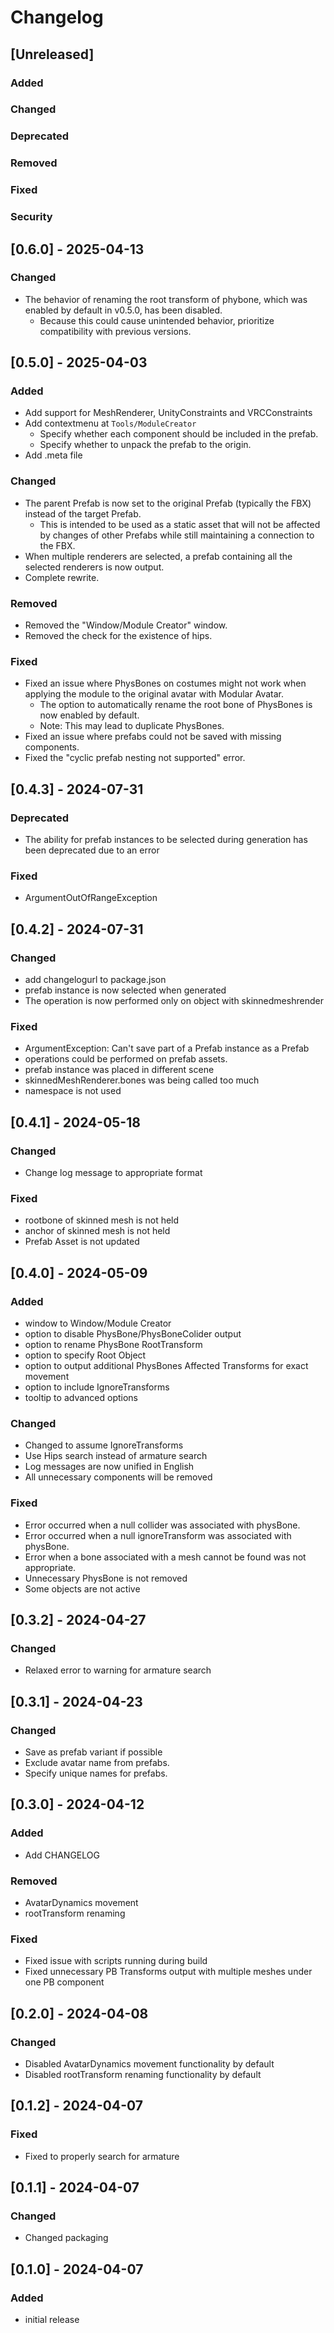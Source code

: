 # Changelog

## [Unreleased]
### Added

### Changed

### Deprecated

### Removed

### Fixed
 
### Security

## [0.6.0] - 2025-04-13
### Changed
- The behavior of renaming the root transform of phybone, which was enabled by default in v0.5.0, has been disabled.
    - Because this could cause unintended behavior, prioritize compatibility with previous versions.

## [0.5.0] - 2025-04-03
### Added
- Add support for MeshRenderer, UnityConstraints and VRCConstraints
- Add contextmenu at `Tools/ModuleCreator`
    - Specify whether each component should be included in the prefab.
    - Specify whether to unpack the prefab to the origin.
- Add .meta file

### Changed
- The parent Prefab is now set to the original Prefab (typically the FBX) instead of the target Prefab.
    - This is intended to be used as a static asset that will not be affected by changes of other Prefabs while still maintaining a connection to the FBX.
- When multiple renderers are selected, a prefab containing all the selected renderers is now output.
- Complete rewrite.

### Removed
- Removed the "Window/Module Creator" window.
- Removed the check for the existence of hips.

### Fixed
- Fixed an issue where PhysBones on costumes might not work when applying the module to the original avatar with Modular Avatar.
    - The option to automatically rename the root bone of PhysBones is now enabled by default.
    - Note: This may lead to duplicate PhysBones.
- Fixed an issue where prefabs could not be saved with missing components.
- Fixed the "cyclic prefab nesting not supported" error.
 
## [0.4.3] - 2024-07-31
### Deprecated
- The ability for prefab instances to be selected during generation has been deprecated due to an error

### Fixed
- ArgumentOutOfRangeException

## [0.4.2] - 2024-07-31
### Changed
- add changelogurl to package.json
- prefab instance is now selected when generated
- The operation is now performed only on object with skinnedmeshrender

### Fixed
- ArgumentException: Can't save part of a Prefab instance as a Prefab
- operations could be performed on prefab assets.
- prefab instance was placed in different scene
- skinnedMeshRenderer.bones was being called too much
- namespace is not used

## [0.4.1] - 2024-05-18
### Changed
- Change log message to appropriate format

### Fixed
- rootbone of skinned mesh is not held
- anchor of skinned mesh is not held
- Prefab Asset is not updated

## [0.4.0] - 2024-05-09
### Added
- window to Window/Module Creator
- option to disable PhysBone/PhysBoneColider output
- option to rename PhysBone RootTransform
- option to specify Root Object
- option to output additional PhysBones Affected Transforms for exact movement
- option to include IgnoreTransforms
- tooltip to advanced options

### Changed
- Changed to assume IgnoreTransforms
- Use Hips search instead of armature search
- Log messages are now unified in English
- All unnecessary components will be removed

### Fixed
- Error occurred when a null collider was associated with physBone.
- Error occurred when a null ignoreTransform was associated with physBone.
- Error when a bone associated with a mesh cannot be found was not appropriate.
- Unnecessary PhysBone is not removed
- Some objects are not active

## [0.3.2] - 2024-04-27
### Changed
- Relaxed error to warning for armature search 

## [0.3.1] - 2024-04-23
### Changed
- Save as prefab variant if possible 
- Exclude avatar name from prefabs.
- Specify unique names for prefabs.

## [0.3.0] - 2024-04-12
### Added
- Add CHANGELOG

### Removed
- AvatarDynamics movement
- rootTransform renaming

### Fixed
- Fixed issue with scripts running during build
- Fixed unnecessary PB Transforms output with multiple meshes under one PB component

## [0.2.0] - 2024-04-08
### Changed
- Disabled AvatarDynamics movement functionality by default 
- Disabled rootTransform renaming functionality by default

## [0.1.2] - 2024-04-07
### Fixed
- Fixed to properly search for armature

## [0.1.1] - 2024-04-07
### Changed
- Changed packaging

## [0.1.0] - 2024-04-07
### Added
- initial release
